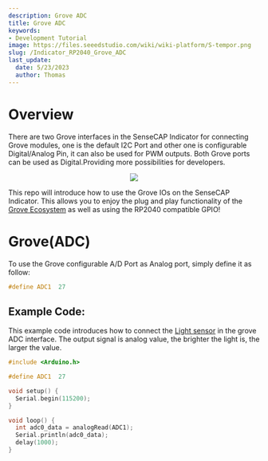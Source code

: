 ```yaml
---
description: Grove ADC
title: Grove ADC
keywords:
- Development Tutorial
image: https://files.seeedstudio.com/wiki/wiki-platform/S-tempor.png
slug: /Indicator_RP2040_Grove_ADC
last_update:
  date: 5/23/2023
  author: Thomas
---
```

# **Overview**

There are two Grove interfaces in the SenseCAP Indicator for connecting Grove modules, one is the default I2C Port and other one is configurable Digital/Analog Pin, it can also be used for PWM outputs. Both Grove ports can be used as Digital.Providing more possibilities for developers. 

<div align="center"><img width={800} src="https://files.seeedstudio.com/wiki/SenseCAP/SenseCAP_Indicator/grove.png"/></div>


This repo will introduce how to use the Grove IOs on the SenseCAP Indicator. This allows you to enjoy the plug and play functionality of the [Grove Ecosystem](https://www.seeedstudio.com/category/Grove-c-1003.html) as well as using the RP2040 compatible GPIO!

# **Grove(ADC)**

To use the Grove configurable A/D Port as Analog port, simply define it as follow:

```cpp
#define ADC1  27
```

## **Example Code**:

This example code introduces how to connect the [Light sensor](/Grove-Light_Sensor) in the grove ADC interface.
The output signal is analog value, the brighter the light is, the larger the value.

```cpp
#include <Arduino.h>

#define ADC1  27

void setup() {
  Serial.begin(115200);
}

void loop() {
  int adc0_data = analogRead(ADC1);
  Serial.println(adc0_data);
  delay(1000);
}
```